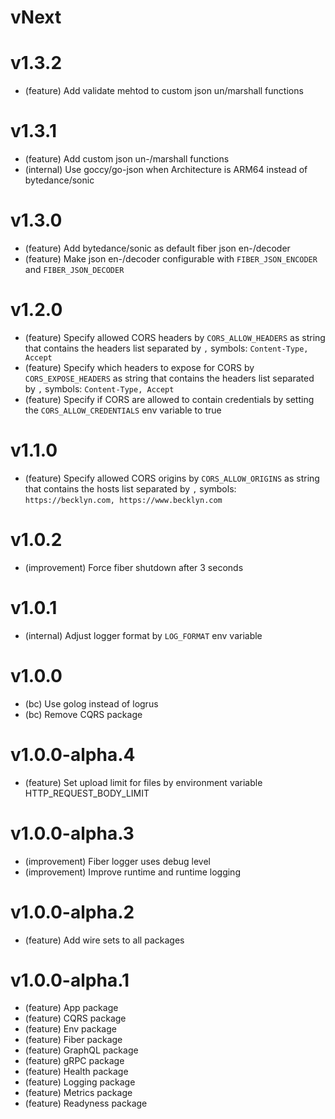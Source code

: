 # vNext

# v1.3.2

- (feature) Add validate mehtod to custom json un/marshall functions

# v1.3.1

- (feature) Add custom json un-/marshall functions
- (internal) Use goccy/go-json when Architecture is ARM64 instead of bytedance/sonic

# v1.3.0

- (feature) Add bytedance/sonic as default fiber json en-/decoder
- (feature) Make json en-/decoder configurable with `FIBER_JSON_ENCODER` and `FIBER_JSON_DECODER`

# v1.2.0

- (feature) Specify allowed CORS headers by `CORS_ALLOW_HEADERS` as string that contains the headers list separated by `,` symbols: `Content-Type, Accept`
- (feature) Specify which headers to expose for CORS by `CORS_EXPOSE_HEADERS` as string that contains the headers list separated by `,` symbols: `Content-Type, Accept`
- (feature) Specify if CORS are allowed to contain credentials by setting the `CORS_ALLOW_CREDENTIALS` env variable to true

# v1.1.0

- (feature) Specify allowed CORS origins by `CORS_ALLOW_ORIGINS` as string that contains the hosts list separated by `,` symbols: `https://becklyn.com, https://www.becklyn.com`

# v1.0.2

- (improvement) Force fiber shutdown after 3 seconds

# v1.0.1

- (internal) Adjust logger format by `LOG_FORMAT` env variable

# v1.0.0

- (bc) Use golog instead of logrus
- (bc) Remove CQRS package

# v1.0.0-alpha.4

- (feature) Set upload limit for files by environment variable HTTP_REQUEST_BODY_LIMIT

# v1.0.0-alpha.3

- (improvement) Fiber logger uses debug level
- (improvement) Improve runtime and runtime logging

# v1.0.0-alpha.2

- (feature) Add wire sets to all packages

# v1.0.0-alpha.1

- (feature) App package
- (feature) CQRS package
- (feature) Env package
- (feature) Fiber package
- (feature) GraphQL package
- (feature) gRPC package
- (feature) Health package
- (feature) Logging package
- (feature) Metrics package
- (feature) Readyness package

